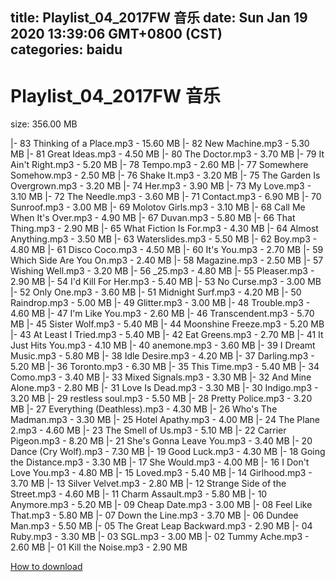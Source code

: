 
title: Playlist_04_2017FW 音乐
date: Sun Jan 19 2020 13:39:06 GMT+0800 (CST)    
categories: baidu
---

# Playlist_04_2017FW 音乐
size: 356.00 MB
 
 
|- 83 Thinking of a Place.mp3 - 15.60 MB
|- 82 New Machine.mp3 - 5.30 MB
|- 81 Great Ideas.mp3 - 4.50 MB
|- 80 The Doctor.mp3 - 3.70 MB
|- 79 It Ain't Right.mp3 - 5.20 MB
|- 78 Tempo.mp3 - 2.60 MB
|- 77 Somewhere Somehow.mp3 - 2.50 MB
|- 76 Shake It.mp3 - 3.20 MB
|- 75 The Garden Is Overgrown.mp3 - 3.20 MB
|- 74 Her.mp3 - 3.90 MB
|- 73 My Love.mp3 - 3.10 MB
|- 72 The Needle.mp3 - 3.60 MB
|- 71 Contact.mp3 - 6.90 MB
|- 70 Sunroof.mp3 - 3.00 MB
|- 69 Molotov Girls.mp3 - 3.10 MB
|- 68 Call Me When It's Over.mp3 - 4.90 MB
|- 67 Duvan.mp3 - 5.80 MB
|- 66 That Thing.mp3 - 2.90 MB
|- 65 What Fiction Is For.mp3 - 4.30 MB
|- 64 Almost Anything.mp3 - 3.50 MB
|- 63 Waterslides.mp3 - 5.50 MB
|- 62 Boy.mp3 - 4.80 MB
|- 61 Disco Coco.mp3 - 4.50 MB
|- 60 It's You.mp3 - 2.70 MB
|- 59 Which Side Are You On.mp3 - 2.40 MB
|- 58 Magazine.mp3 - 2.50 MB
|- 57 Wishing Well.mp3 - 3.20 MB
|- 56 _25.mp3 - 4.80 MB
|- 55 Pleaser.mp3 - 2.90 MB
|- 54 I'd Kill For Her.mp3 - 5.40 MB
|- 53 No Curse.mp3 - 3.00 MB
|- 52 Only One.mp3 - 3.60 MB
|- 51 Midnight Surf.mp3 - 4.20 MB
|- 50 Raindrop.mp3 - 5.00 MB
|- 49 Glitter.mp3 - 3.00 MB
|- 48 Trouble.mp3 - 4.60 MB
|- 47 I'm Like You.mp3 - 2.60 MB
|- 46 Transcendent.mp3 - 5.70 MB
|- 45 Sister Wolf.mp3 - 5.40 MB
|- 44 Moonshine Freeze.mp3 - 5.20 MB
|- 43 At Least I Tried.mp3 - 5.40 MB
|- 42 Eat Greens.mp3 - 2.70 MB
|- 41 It Just Hits You.mp3 - 4.10 MB
|- 40 anemone.mp3 - 3.60 MB
|- 39 I Dreamt Music.mp3 - 5.80 MB
|- 38 Idle Desire.mp3 - 4.20 MB
|- 37 Darling.mp3 - 5.20 MB
|- 36 Toronto.mp3 - 6.30 MB
|- 35 This Time.mp3 - 5.40 MB
|- 34 Como.mp3 - 3.40 MB
|- 33 Mixed Signals.mp3 - 3.30 MB
|- 32 And Mine Alone.mp3 - 2.80 MB
|- 31 Love Is Dead.mp3 - 3.30 MB
|- 30 Indigo.mp3 - 3.20 MB
|- 29 restless soul.mp3 - 5.50 MB
|- 28 Pretty Police.mp3 - 3.20 MB
|- 27 Everything (Deathless).mp3 - 4.30 MB
|- 26 Who's The Madman.mp3 - 3.30 MB
|- 25 Hotel Apathy.mp3 - 4.00 MB
|- 24 The Plane 2.mp3 - 4.60 MB
|- 23 The Smell of Us.mp3 - 5.10 MB
|- 22 Carrier Pigeon.mp3 - 8.20 MB
|- 21 She's Gonna Leave You.mp3 - 3.40 MB
|- 20 Dance (Cry Wolf).mp3 - 7.30 MB
|- 19 Good Luck.mp3 - 4.30 MB
|- 18 Going the Distance.mp3 - 3.30 MB
|- 17 She Would.mp3 - 4.00 MB
|- 16 I Don't Love You.mp3 - 4.80 MB
|- 15 Loved.mp3 - 5.40 MB
|- 14 Girlhood.mp3 - 3.70 MB
|- 13 Silver Velvet.mp3 - 2.80 MB
|- 12 Strange Side of the Street.mp3 - 4.60 MB
|- 11 Charm Assault.mp3 - 5.80 MB
|- 10 Anymore.mp3 - 5.20 MB
|- 09 Cheap Date.mp3 - 3.00 MB
|- 08 Feel Like That.mp3 - 5.80 MB
|- 07 Down the Line.mp3 - 3.70 MB
|- 06 Dundee Man.mp3 - 5.50 MB
|- 05 The Great Leap Backward.mp3 - 2.90 MB
|- 04 Ruby.mp3 - 3.30 MB
|- 03 SGL.mp3 - 3.00 MB
|- 02 Tummy Ache.mp3 - 2.60 MB
|- 01 Kill the Noise.mp3 - 2.90 MB

[How to download](https://bpcam.bemobtrk.com/go/2ceec3aa-1ca2-46d6-b9ff-aaa5c184517c?jno=936)